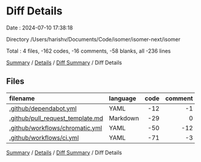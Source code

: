 # Diff Details

Date : 2024-07-10 17:38:18

Directory /Users/harishv/Documents/Code/isomer/isomer-next/isomer

Total : 4 files,  -162 codes, -16 comments, -58 blanks, all -236 lines

[Summary](results.md) / [Details](details.md) / [Diff Summary](diff.md) / Diff Details

## Files
| filename | language | code | comment | blank | total |
| :--- | :--- | ---: | ---: | ---: | ---: |
| [.github/dependabot.yml](/.github/dependabot.yml) | YAML | -12 | -1 | -1 | -14 |
| [.github/pull_request_template.md](/.github/pull_request_template.md) | Markdown | -29 | 0 | -27 | -56 |
| [.github/workflows/chromatic.yml](/.github/workflows/chromatic.yml) | YAML | -50 | -12 | -9 | -71 |
| [.github/workflows/ci.yml](/.github/workflows/ci.yml) | YAML | -71 | -3 | -21 | -95 |

[Summary](results.md) / [Details](details.md) / [Diff Summary](diff.md) / Diff Details